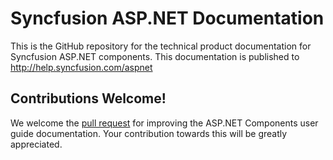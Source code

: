 # Syncfusion ASP.NET Documentation

This is the GitHub repository for the technical product documentation for Syncfusion ASP.NET components. This documentation is published to http://help.syncfusion.com/aspnet

## Contributions Welcome!

We welcome the [pull request](https://docs.github.com/en/github/managing-files-in-a-repository/editing-files-in-another-users-repository) for improving the ASP.NET Components user guide documentation. Your contribution towards this will be greatly appreciated.